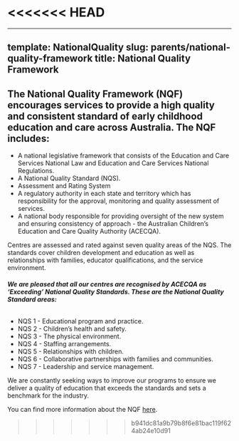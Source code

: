 <<<<<<< HEAD
=======
---
template: NationalQuality
slug: parents/national-quality-framework
title: National Quality Framework
---
## The National Quality Framework (NQF) encourages services to provide a high quality and consistent standard of early childhood education and care across Australia. The NQF includes:

* A national legislative framework that consists of the Education and Care Services National Law and Education and Care Services National Regulations.
* A National Quality Standard (NQS).
* Assessment and Rating System
* A regulatory authority in each state and territory which has responsibility for the approval, monitoring and quality assessment of services.
* A national body responsible for providing oversight of the new system and ensuring consistency of approach - the Australian Children’s Education and Care Quality Authority (ACECQA).

Centres are assessed and rated against seven quality areas of the NQS. The standards cover children development and education as well as relationships with families, educator qualifications, and the service environment.

###### **We are pleased that all our centres are recognised by ACECQA as ‘Exceeding’ National Quality Standards. These are the National Quality Standard areas:**

*  NQS 1 - Educational program and practice.
*  NQS 2 - Children’s health and safety.
*  NQS 3 - The physical environment.
*  NQS 4 - Staffing arrangements.
*  NQS 5 - Relationships with children.
*  NQS 6 - Collaborative partnerships with families and communities.
*  NQS 7 - Leadership and service management.

We are constantly seeking ways to improve our programs to ensure we deliver a quality of education that exceeds the standards and sets a benchmark for the industry.

You can find more information about the NQF [here](http://google.com).
>>>>>>> b941dc81a9b79b8f6e81bac119f624ab24e10d91
